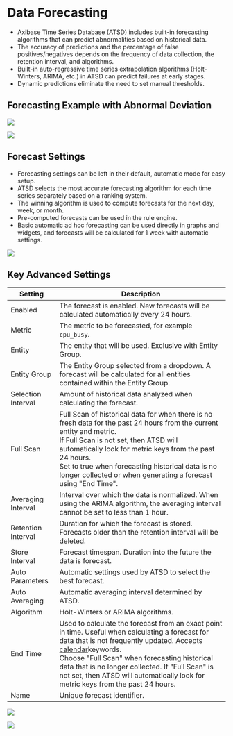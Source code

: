 # Data Forecasting

* Axibase Time Series Database (ATSD) includes built-in forecasting algorithms that can predict abnormalities based on historical data.
* The accuracy of predictions and the percentage of false positives/negatives depends on the frequency of data collection, the retention interval, and algorithms.
* Built-in auto-regressive time series extrapolation algorithms (Holt-Winters, ARIMA, etc.) in ATSD can predict failures at early stages.
* Dynamic predictions eliminate the need to set manual thresholds.

## Forecasting Example with Abnormal Deviation

![](./resources/forecasts.png)

![](./resources/forecasts2.png)

## Forecast Settings

* Forecasting settings can be left in their default, automatic mode for easy setup.
* ATSD selects the most accurate forecasting algorithm for each time series separately based on a ranking system.
* The winning algorithm is used to compute forecasts for the next day, week, or month.
* Pre-computed forecasts can be used in the rule engine.
* Basic automatic ad hoc forecasting can be used directly in graphs and widgets, and forecasts will be calculated for 1 week with automatic settings.

![](./resources/forecasts3.png)

## Key Advanced Settings

| Setting | Description |
| --- | --- |
|  Enabled  |  The forecast is enabled. New forecasts will be calculated automatically every 24 hours.  |
|  Metric  |  The metric to be forecasted, for example `cpu_busy`.  |
|  Entity  |  The entity that will be used. Exclusive with Entity Group.  |
|  Entity Group  |  The Entity Group selected from a dropdown. A forecast will be calculated for all entities contained within the Entity Group.  |
|  Selection Interval  |  Amount of historical data analyzed when calculating the forecast.  |
|  Full Scan  |  Full Scan of historical data for when there is no fresh data for the past 24 hours from the current entity and metric.<br>If Full Scan is not set, then ATSD will automatically look for metric keys from the past 24 hours.<br>Set to true when forecasting historical data is no longer collected or when generating a forecast using "End Time".  |
|  Averaging Interval  |  Interval over which the data is normalized. When using the ARIMA algorithm, the averaging interval cannot be set to less than 1 hour.  |
|  Retention Interval  |  Duration for which the forecast is stored. Forecasts older than the retention interval will be deleted.  |
|  Store Interval  |  Forecast timespan. Duration into the future the data is forecast.  |
|  Auto Parameters  |  Automatic settings used by ATSD to select the best forecast.  |
|  Auto Averaging  |  Automatic averaging interval determined by ATSD.  |
|  Algorithm  |  Holt-Winters or ARIMA algorithms.  |
|  End Time  |  Used to calculate the forecast from an exact point in time. Useful when calculating a forecast for data that is not frequently updated. Accepts [calendar](../shared/calendar.md)keywords.<br>Choose "Full Scan" when forecasting historical data that is no longer collected. If "Full Scan" is not set, then ATSD will automatically look for metric keys from the past 24 hours.  |
|  Name  |  Unique forecast identifier.  |

![](./resources/forecast_settings2.png)

![](./resources/forecasts4-e1434358022671.png)
